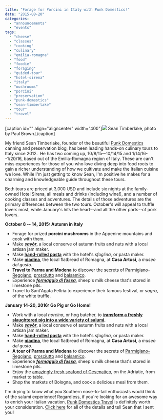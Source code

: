 ```yaml
---
title: "Forage for Porcini in Italy with Punk Domestics!"
date: "2015-08-20"
categories: 
  - "announcements"
  - "events"
tags: 
  - "cheese"
  - "classes"
  - "cooking"
  - "culinary"
  - "emilia-romagna"
  - "food"
  - "foodie"
  - "foraging"
  - "guided-tour"
  - "hotel-sirena"
  - "italy"
  - "mushrooms"
  - "porcini"
  - "preservation"
  - "punk-domestics"
  - "sean-timberlake"
  - "tour"
  - "travel"
---
```


\[caption id="" align="aligncenter" width="400"\][![](http://cdn.punkdomestics.com/sites/default/files/u7/SeanTimberlake)](http://www.punkdomestics.com) Sean Timberlake, photo by Paul Brown.\[/caption\]

My friend Sean Timberlake, founder of the beautiful [Punk Domestics](http://www.punkdomestics.com/) canning and preservation blog, has been leading hands-on culinary tours to Italy since 2012.  He has two coming up, 10/8/15--10/14/15 and 1/14/16--1/20/16, based out of the Emilia-Romagna region of Italy. These are can't miss experiences for those of you who love diving deep into food roots to gain a richer understanding of how we cultivate and make the Italian cuisine we love. While I'm just getting to know Sean, I'm positive he makes for a charming and knowledgeable guide throughout these tours.

Both tours are priced at 3,000 USD and include six nights at the family-owned Hotel Sirena, all meals and drinks (including wine!), and a number of cooking classes and adventures. The details of those adventures are the primary differences between the two tours. October's will appeal to truffle lovers most, while January's hits the heart--and all the other parts--of pork lovers.

**October 8 -- 14, 2015: Autumn in Italy**

- Forage for prized **porcini mushrooms** in the Appenine mountains and cook with them.
- Make _**[savòr](http://www.punkdomestics.com/category/tags/savor)**_, a local conserve of autumn fruits and nuts with a local artisan jam maker.
- Make **[hand-rolled pasta](http://www.punkdomestics.com/content/making-pasta-nonna-fernanda-and-la-sfogliena)** with the hotel's _sfoglina_, or pasta maker.
- Make **[piadina](http://www.punkdomestics.com/content/piadina)**, the local flatbread of Romagna, at **Casa Artusi**, a _museo del gusto_.
- **Travel to Parma and Modena** to discover the secrets of [Parmigiano-Reggiano](http://www.punkdomestics.com/content/parma-and-modena-parmigiano-reggiano), [prosciutto](http://www.punkdomestics.com/content/parma-and-modena-prosciutto-di-parma) and [balsamico](http://www.punkdomestics.com/content/parma-and-modena-aceto-balsamico).
- Experience _**[formaggio di fossa](http://www.punkdomestics.com/content/formaggio-di-fossa)**_, sheep's milk cheese that's stored in limestone pits.
- Travel to Sant'Agata Feltria to experience their famous festival, or _sagra_, of the white truffle.

**January 14-20, 2016: Go Pig or Go Home!**

- Work with a local _norcino_, or hog butcher, to [t**ransform a freshly slaughtered pig into a wide variety of salumi**](http://www.punkdomestics.com/content/big-pig-day)**.**
- Make _**[savòr](http://www.punkdomestics.com/category/tags/savor)**_, a local conserve of autumn fruits and nuts with a local artisan jam maker.
- Make **[hand-rolled pasta](http://www.punkdomestics.com/content/making-pasta-nonna-fernanda-and-la-sfogliena)** with the hotel's _sfoglina_, or pasta maker.
- Make **[piadina](http://www.punkdomestics.com/content/piadina)**, the local flatbread of Romagna, at **Casa Artusi**, a _museo del gusto_.
- **A tour of Parma and Modena** to discover the secrets of [Parmigiano-Reggiano](http://www.punkdomestics.com/content/parma-and-modena-parmigiano-reggiano), [prosciutto](http://www.punkdomestics.com/content/parma-and-modena-prosciutto-di-parma) and [balsamico](http://www.punkdomestics.com/content/parma-and-modena-aceto-balsamico).
- Experience _**[formaggio di fossa](http://www.punkdomestics.com/content/formaggio-di-fossa)**_, sheep's milk cheese that's stored in limestone pits.
- Enjoy the [amazingly fresh seafood of Cesenatico](http://www.punkdomestics.com/content/fish-fish-delish), on the Adriatic, from market to table.
- Shop the markets of Bologna, and cook a delicious meal from them.

I'm drying to know what you Southern nose-to-tail enthusiasts would think of the salumi experience! Regardless, if you're looking for an awesome way to enrich your Italian vacation, [Punk Domestics Travel](http://www.punkdomestics/travel) is definitely worth your consideration. [Click here](http://www.punkdomestics.com/travel) for all of the details and tell Sean that I sent you!
